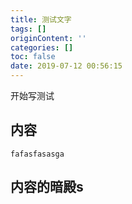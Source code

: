 ```yaml
---
title: 测试文字
tags: []
originContent: ''
categories: []
toc: false
date: 2019-07-12 00:56:15
---
```


开始写测试

##  内容
~~~
fafasfasasga
~~~
## 内容的暗殿s